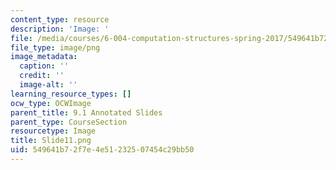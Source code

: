 ```yaml
---
content_type: resource
description: 'Image: '
file: /media/courses/6-004-computation-structures-spring-2017/549641b72f7e4e51232507454c29bb50_Slide11.png
file_type: image/png
image_metadata:
  caption: ''
  credit: ''
  image-alt: ''
learning_resource_types: []
ocw_type: OCWImage
parent_title: 9.1 Annotated Slides
parent_type: CourseSection
resourcetype: Image
title: Slide11.png
uid: 549641b7-2f7e-4e51-2325-07454c29bb50
---
```

